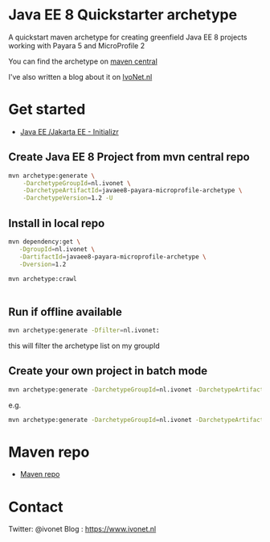 # Java EE 8 Quickstarter archetype

A quickstart maven archetype for creating greenfield Java EE 8 projects
working with Payara 5 and MicroProfile 2

You can find the archetype on [maven central](http://ivo2u.nl/tv) 

I've also written a blog about it on [IvoNet.nl](http://ivo2u.nl/ty)

# Get started

* [Java EE /Jakarta EE - Initializr](http://ivo2u.nl/oq)

## Create Java EE 8 Project from mvn central repo

```bash
mvn archetype:generate \
    -DarchetypeGroupId=nl.ivonet \
    -DarchetypeArtifactId=javaee8-payara-microprofile-archetype \
    -DarchetypeVersion=1.2 -U
```

## Install in local repo

```bash
mvn dependency:get \
   -DgroupId=nl.ivonet \
   -DartifactId=javaee8-payara-microprofile-archetype \
   -Dversion=1.2
   
mvn archetype:crawl
   
```

## Run if offline available

```bash
mvn archetype:generate -Dfilter=nl.ivonet:
```

this will filter the archetype list on my groupId

## Create your own project in batch mode

```bash
mvn archetype:generate -DarchetypeGroupId=nl.ivonet -DarchetypeArtifactId=javaee8-payara-microprofile-archetype -DarchetypeVersion=1.2 -DgroupId=nl.ivonet -DartifactId=[PROJECT_NAME] -Ddocker-hub-name=[YOUR_DOCKER_HUB_NAME] -Dversion=1.0-SNAPSHOT -Darchetype.interactive=false --batch-mode
```
e.g.

```bash
mvn archetype:generate -DarchetypeGroupId=nl.ivonet -DarchetypeArtifactId=javaee8-payara-microprofile-archetype -DarchetypeVersion=1.2 -DgroupId=nl.ivonet -DartifactId=helloworld -Ddocker-hub-name=ivonet -Dversion=1.0-SNAPSHOT -Darchetype.interactive=false --batch-mode
```


# Maven repo

* [Maven repo](https://repo.maven.apache.org/maven2/nl/ivonet/javaee8-payara-microprofile-archetype/)

# Contact

Twitter: @ivonet
Blog   : https://www.ivonet.nl
